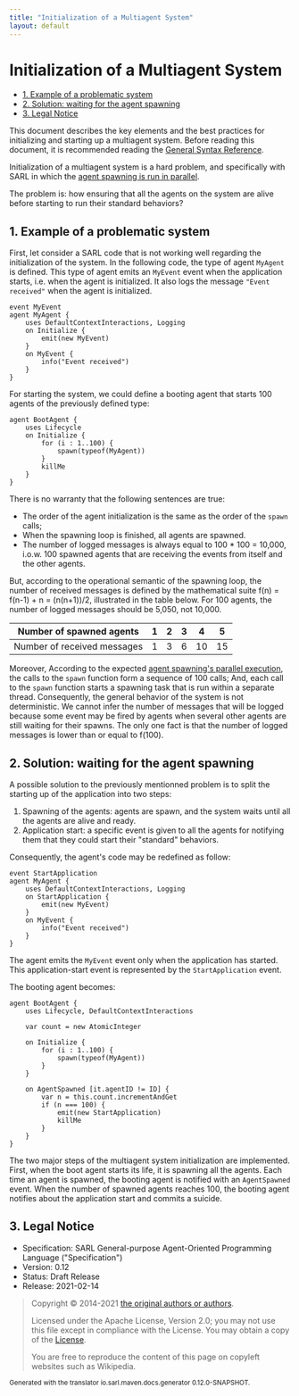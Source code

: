 ```yaml
---
title: "Initialization of a Multiagent System"
layout: default
---
```


# Initialization of a Multiagent System


<ul class="page_outline" id="page_outline">

<li><a href="#1-example-of-a-problematic-system">1. Example of a problematic system</a></li>
<li><a href="#2-solution-waiting-for-the-agent-spawning">2. Solution: waiting for the agent spawning</a></li>
<li><a href="#3-legal-notice">3. Legal Notice</a></li>

</ul>


This document describes the key elements and the best practices for initializing and starting up a multiagent system.
Before reading this document, it is recommended reading
the [General Syntax Reference](../reference/GeneralSyntax.html).

Initialization of a multiagent system is a hard problem, and specifically with SARL in which the
[agent spawning is run in parallel](./ParallelExecution.html).

The problem is: how ensuring that all the agents on the system are alive before starting to run their
standard behaviors?

## 1. Example of a problematic system

First, let consider a SARL code that is not working well regarding the initialization of the system.
In the following code, the type of agent `MyAgent` is defined.
This type of agent emits an `MyEvent` event when the application starts, i.e. when the agent is initialized.
It also logs the message `"Event received"` when the agent is initialized.

```sarl
event MyEvent
agent MyAgent {
	uses DefaultContextInteractions, Logging
	on Initialize {
		emit(new MyEvent)
	}
	on MyEvent {
		info("Event received")
	}
}
```



For starting the system, we could define a booting agent that starts 100 agents of the previously defined type:

```sarl
agent BootAgent {
	uses Lifecycle
	on Initialize {
		for (i : 1..100) {
			spawn(typeof(MyAgent))
		}
		killMe
	}
}
```


There is no warranty that the following sentences are true:
* The order of the agent initialization is the same as the order of the `spawn` calls;
* When the spawning loop is finished, all agents are spawned.
* The number of logged messages is always equal to 100 * 100 = 10,000, i.o.w. 100 spawned agents that are receiving the events from itself and the other agents.

But, according to the operational semantic of the spawning loop, the number of received messages
is defined by the mathematical suite f(n) = f(n-1) + n = (n(n+1))/2, illustrated in the table below.
For 100 agents, the number of logged messages should be 5,050, not 10,000.


| Number of spawned agents    | 1 | 2 | 3 | 4  | 5  |
|-----------------------------|---|---|---|----|----|
| Number of received messages | 1 | 3 | 6 | 10 | 15 |


Moreover, According to the expected [agent spawning's parallel execution](./ParallelExecution.html), the calls to the
`spawn` function form a sequence of 100 calls; And, each call to the `spawn` function starts a spawning task that is run within a separate thread.
Consequently, the general behavior of the system is not deterministic.
We cannot infer the number of messages that will be logged because some event may be fired by agents when several
other agents are still waiting for their spawns. The only one fact is that the number of logged messages is lower than or equal to f(100).

## 2. Solution: waiting for the agent spawning

A possible solution to the previously mentionned problem is to split the starting up of the application into two steps:
1. Spawning of the agents: agents are spawn, and the system waits until all the agents are alive and ready.
2. Application start: a specific event is given to all the agents for notifying them that they could start their "standard" behaviors.

Consequently, the agent's code may be redefined as follow:

```sarl
event StartApplication
agent MyAgent {
	uses DefaultContextInteractions, Logging
	on StartApplication {
		emit(new MyEvent)
	}
	on MyEvent {
		info("Event received")
	}
}
```


		
The agent emits the `MyEvent` event only when the application has started.
This application-start event is represented by the `StartApplication` event.

The booting agent becomes:

```sarl
agent BootAgent {
	uses Lifecycle, DefaultContextInteractions
	
	var count = new AtomicInteger
	
	on Initialize {
		for (i : 1..100) {
			spawn(typeof(MyAgent))
		}
	}
	
	on AgentSpawned [it.agentID != ID] {
		var n = this.count.incrementAndGet
		if (n === 100) {
			emit(new StartApplication)
			killMe
		}
	}
}
```



The two major steps of the multiagent system initialization are implemented.
First, when the boot agent starts its life, it is spawning all the agents.
Each time an agent is spawned, the booting agent is notified with an `AgentSpawned` event.
When the number of spawned agents reaches 100, the booting agent notifies about the application start
and commits a suicide.


## 3. Legal Notice

* Specification: SARL General-purpose Agent-Oriented Programming Language ("Specification")
* Version: 0.12
* Status: Draft Release
* Release: 2021-02-14

> Copyright &copy; 2014-2021 [the original authors or authors](http://www.sarl.io/about/index.html).
>
> Licensed under the Apache License, Version 2.0;
> you may not use this file except in compliance with the License.
> You may obtain a copy of the [License](http://www.apache.org/licenses/LICENSE-2.0).
>
> You are free to reproduce the content of this page on copyleft websites such as Wikipedia.

<small>Generated with the translator io.sarl.maven.docs.generator 0.12.0-SNAPSHOT.</small>
